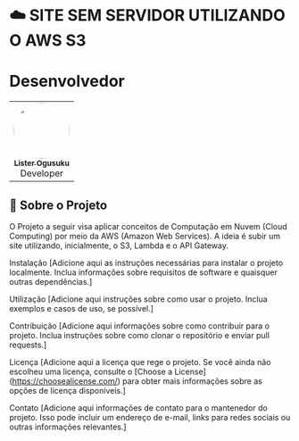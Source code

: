 # :cloud: SITE SEM SERVIDOR UTILIZANDO O AWS S3

# Desenvolvedor
<div align="center" style="max-width:68rem;">
<table>
  <tr>
   <td align="center"><a href="https://github.com/listerogusuku"><img style="border-radius: 50%;" src="https://avatars.githubusercontent.com/listerogusuku" width="100px;" alt=""/><br /><sub><b>Lister Ogusuku</b></sub></a><br /><a href="https://github.com/listerogusuku" title="Lister Ogusuku Ribeiro"></a>Developer</td>

  </tr>
</table>
</div>

## :pencil: Sobre o Projeto

O Projeto a seguir visa aplicar conceitos de Computação em Nuvem (Cloud Computing) por meio da AWS (Amazon Web Services). A ideia é subir um site utilizando, inicialmente, o S3, Lambda e o API Gateway.


Instalação
[Adicione aqui as instruções necessárias para instalar o projeto localmente. Inclua informações sobre requisitos de software e quaisquer outras dependências.]

Utilização
[Adicione aqui instruções sobre como usar o projeto. Inclua exemplos e casos de uso, se possível.]

Contribuição
[Adicione aqui informações sobre como contribuir para o projeto. Inclua instruções sobre como clonar o repositório e enviar pull requests.]

Licença
[Adicione aqui a licença que rege o projeto. Se você ainda não escolheu uma licença, consulte o [Choose a License] (https://choosealicense.com/) para obter mais informações sobre as opções de licença disponíveis.]

Contato
[Adicione aqui informações de contato para o mantenedor do projeto. Isso pode incluir um endereço de e-mail, links para redes sociais ou outras informações relevantes.]
